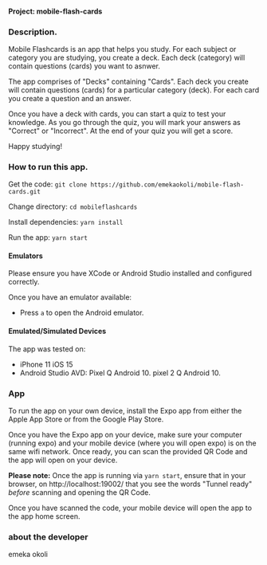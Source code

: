 #### Project: mobile-flash-cards 

### Description. 

Mobile Flashcards is an app that helps you study. For each subject or category you are studying, you create a deck. Each deck (category) will contain questions (cards) you want to asnwer. 

The app comprises of "Decks" containing "Cards". Each deck you create will contain questions (cards) for a particular category (deck). For each card you create a question and an answer. 

Once you have a deck with cards, you can start a quiz to test your knowledge. As you go through the quiz, you will mark your answers as "Correct" or "Incorrect". At the end of your quiz you will get a score. 

Happy studying!

### How to run this app. 

Get the code: 
`git clone https://github.com/emekaokoli/mobile-flash-cards.git`

Change directory: 
`cd mobileflashcards` 

Install dependencies:
`yarn install`

Run the app: 
`yarn start`

#### Emulators

Please ensure you have XCode or Android Studio installed and configured correctly. 

Once you have an emulator available: 

* Press `a` to open the Android emulator.

#### Emulated/Simulated Devices 

The app was tested on: 

* iPhone 11 iOS 15
* Android Studio AVD: Pixel Q Android 10. pixel 2 Q Android 10.

### App 

To run the app on your own device, install the Expo app from either the Apple App Store or from the Google Play Store. 

Once you have the Expo app on  your device, make sure your computer (running expo) and your mobile device (where you will open expo) is on the same wifi network. Once ready, you can scan the provided QR Code and the app will open on your device. 

**Please note:** Once the app is running via `yarn start`, ensure that in your browser, on http://localhost:19002/ that you see the words "Tunnel ready" *before* scanning and opening the QR Code. 

Once you have scanned the code, your mobile device will open the app to the app home screen.



### about the developer

emeka okoli 
